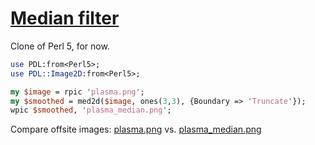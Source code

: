 [1]: https://rosettacode.org/wiki/Median_filter

# [Median filter][1]


Clone of Perl 5, for now.

```perl
use PDL:from<Perl5>;
use PDL::Image2D:from<Perl5>;

my $image = rpic 'plasma.png';
my $smoothed = med2d($image, ones(3,3), {Boundary => 'Truncate'});
wpic $smoothed, 'plasma_median.png';
```


Compare offsite images: [plasma.png](https://github.com/SqrtNegInf/Rosettacode-Perl6-Smoke/blob/master/ref/plasma-perl6.png) vs.
[plasma_median.png](https://github.com/SqrtNegInf/Rosettacode-Perl6-Smoke/blob/master/ref/plasma_median.png)
